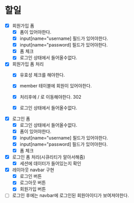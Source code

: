 # 할일
- [x] 회원가입 폼
    - [x] 폼이 있어야한다.
    - [x] input[name="username] 필드가 있어야한다.
    - [x] input[name="password] 필드가 있어야한다.
    - [X] 폼 체크
    - [x] 로그인 상태에서 들어올수없다.
- [x] 회원가입 폼 처리
  - [x]  유효성 체크를 해야한다.
  - [x] member 테이블에 회원이 있어야한다.
  - [x] 처리후에 / 로 이동해야한다. 302
  - [x] 로그인 상태에서 들어올수없다.


  
- [x] 로그인 폼
  - [x] 로그인 상태에서 들어올수없다.
  - [x] 폼이 있어야한다.
  - [x] input[name="username] 필드가 있어야한다.
  - [x] input[name="password] 필드가 있어야한다.
  - [x] 폼 체크
- [x] 로그인 폼 처리(시큐리티가 알아서해줌)
  - [x] 세션에 데이터가 들어있는지 확인
- [x] 레이아웃 navbar 구현
  - [x] 로그인 버튼
  - [x] 로그아웃 버튼
  - [x] 회원가입 버튼

- [ ] 로그인 후에는 navbar에 로그인된 회원아이디가 보여져야한다.